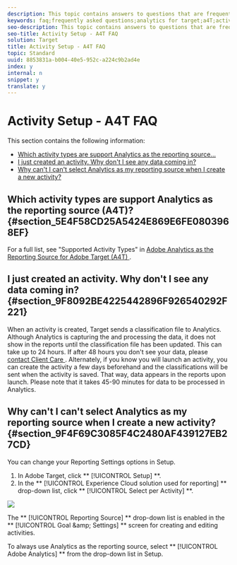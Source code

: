 ```yaml
---
description: This topic contains answers to questions that are frequently asked about activity setup and using Analytics as the reporting source for Target (A4T).
keywords: faq;frequently asked questions;analytics for target;a4T;activity setup
seo-description: This topic contains answers to questions that are frequently asked about activity setup and using Analytics as the reporting source for Target (A4T).
seo-title: Activity Setup - A4T FAQ
solution: Target
title: Activity Setup - A4T FAQ
topic: Standard
uuid: 8853831a-b004-40e5-952c-a224c9b2ad4e
index: y
internal: n
snippet: y
translate: y
---
```


# Activity Setup - A4T FAQ

This section contains the following information: 


* [ Which activity types are support Analytics as the reporting source... ](c_a4t-faq-activity-setup.md#section_5E4F58CD25A5424E869E6FE0803968EF)
* [ I just created an activity. Why don't I see any data coming in? ](c_a4t-faq-activity-setup.md#section_9F8092BE4225442896F926540292F221)
* [ Why can't I can't select Analytics as my reporting source when I create a new activity? ](c_a4t-faq-activity-setup.md#section_9F4F69C3085F4C2480AF439127EB27CD)


## Which activity types are support Analytics as the reporting source (A4T)? {#section_5E4F58CD25A5424E869E6FE0803968EF}

For a full list, see "Supported Activity Types" in [ Adobe Analytics as the Reporting Source for Adobe Target (A4T) ](a4t.md#concept_7540C8C04259434AB6EE33B09F47A1DE). 

## I just created an activity. Why don't I see any data coming in? {#section_9F8092BE4225442896F926540292F221}

When an activity is created, Target sends a classification file to Analytics. Although Analytics is capturing the and processing the data, it does not show in the reports until the classification file has been updated. This can take up to 24 hours. If after 48 hours you don't see your data, please [ contact Client Care ](https://marketing.adobe.com/resources/help/en_US/target/target/r_problem.html). Alternately, if you know you will launch an activity, you can create the activity a few days beforehand and the classifications will be sent when the activity is saved. That way, data appears in the reports upon launch. Please note that it takes 45-90 minutes for data to be processed in Analytics. 

## Why can't I can't select Analytics as my reporting source when I create a new activity? {#section_9F4F69C3085F4C2480AF439127EB27CD}

You can change your Reporting Settings options in Setup. 


1. In Adobe Target, click ** [!UICONTROL  Setup] **.
1. In the ** [!UICONTROL  Experience Cloud solution used for reporting] ** drop-down list, click ** [!UICONTROL  Select per Activity] **.


![](/migration-test-20180813/assets/select-per-activity.png) 

The ** [!UICONTROL  Reporting Source] ** drop-down list is enabled in the ** [!UICONTROL  Goal &amp;amp; Settings] ** screen for creating and editing activities. 

To always use Analytics as the reporting source, select ** [!UICONTROL  Adobe Analytics] ** from the drop-down list in Setup. 
